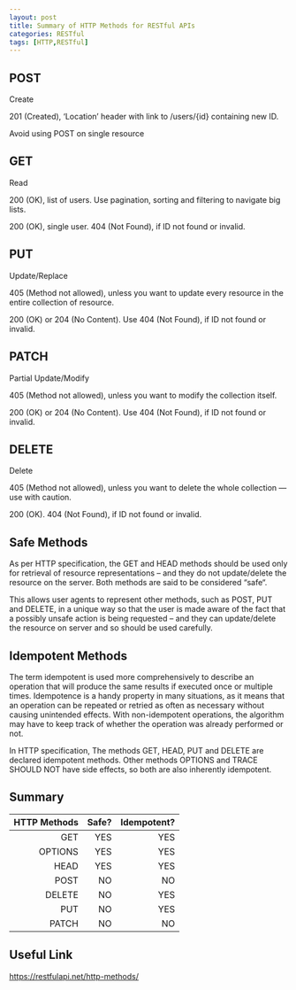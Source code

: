 ```yaml
---
layout: post
title: Summary of HTTP Methods for RESTful APIs
categories: RESTful 
tags: [HTTP,RESTful]
---
```


## POST

Create

201 (Created), ‘Location’ header with link to /users/{id} containing new ID.

Avoid using POST on single resource

## GET

Read

200 (OK), list of users. Use pagination, sorting and filtering to navigate big lists.

200 (OK), single user. 404 (Not Found), if ID not found or invalid.

## PUT

Update/Replace

405 (Method not allowed), unless you want to update every resource in the entire collection of resource.

200 (OK) or 204 (No Content). Use 404 (Not Found), if ID not found or invalid.

## PATCH

Partial Update/Modify

405 (Method not allowed), unless you want to modify the collection itself.

200 (OK) or 204 (No Content). Use 404 (Not Found), if ID not found or invalid.

## DELETE

Delete

405 (Method not allowed), unless you want to delete the whole collection — use with caution.

200 (OK). 404 (Not Found), if ID not found or invalid.

## Safe Methods
As per HTTP specification, the GET and HEAD methods should be used only for retrieval of resource representations – and they do not update/delete the resource on the server. Both methods are said to be considered “safe“.

This allows user agents to represent other methods, such as POST, PUT and DELETE, in a unique way so that the user is made aware of the fact that a possibly unsafe action is being requested – and they can update/delete the resource on server and so should be used carefully.

## Idempotent Methods
The term idempotent is used more comprehensively to describe an operation that will produce the same results if executed once or multiple times. Idempotence is a handy property in many situations, as it means that an operation can be repeated or retried as often as necessary without causing unintended effects. With non-idempotent operations, the algorithm may have to keep track of whether the operation was already performed or not.

In HTTP specification, The methods GET, HEAD, PUT and DELETE are declared idempotent methods. Other methods OPTIONS and TRACE SHOULD NOT have side effects, so both are also inherently idempotent.

## Summary

| HTTP Methods | Safe? | Idempotent? |
| -----------: |----: | ---------: |
|GET | YES | YES   |
|OPTIONS | YES | YES   |
|HEAD | YES | YES   |
|POST | NO | NO   |
|DELETE | NO | YES   |
|PUT | NO | YES   |
|PATCH | NO | NO   |

## Useful Link
<https://restfulapi.net/http-methods/>